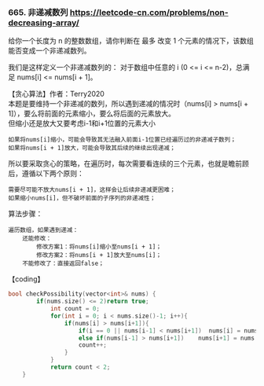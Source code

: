 ### 665. 非递减数列  https://leetcode-cn.com/problems/non-decreasing-array/

给你一个长度为 n 的整数数组，请你判断在 最多 改变 1 个元素的情况下，该数组能否变成一个非递减数列。

我们是这样定义一个非递减数列的： 对于数组中任意的 i (0 <= i <= n-2)，总满足 nums[i] <= nums[i + 1]。

【贪心算法】作者：Terry2020  
本题是要维持一个非递减的数列，所以遇到递减的情况时（nums[i] > nums[i + 1]），要么将前面的元素缩小，要么将后面的元素放大。  
但缩小还是放大又要考虑i-1和i+1位置的元素大小

    如果将nums[i]缩小，可能会导致其无法融入前面i-1位置已经遍历过的非递减子数列；
    如果将nums[i + 1]放大，可能会导致其后续的继续出现递减；

所以要采取贪心的策略，在遍历时，每次需要看连续的三个元素，也就是瞻前顾后，遵循以下两个原则：

    需要尽可能不放大nums[i + 1]，这样会让后续非递减更困难；
    如果缩小nums[i]，但不破坏前面的子序列的非递减性；

算法步骤：

    遍历数组，如果遇到递减：
        还能修改：
            修改方案1：将nums[i]缩小至nums[i + 1]；
            修改方案2：将nums[i + 1]放大至nums[i]；
        不能修改了：直接返回false；  

【coding】
```c++
bool checkPossibility(vector<int>& nums) {
        if(nums.size() <= 2)return true;
            int count = 0;
            for(int i = 0; i < nums.size()-1; i++){
                if(nums[i] > nums[i+1]){
                    if(i == 0 || nums[i-1] < nums[i+1])  nums[i] = nums[i+1];//前面数字放大
                    else if(nums[i-1] > nums[i+1])    nums[i+1] = nums[i];   //后面数字缩小    
                    count++;         
                }  
            }
            return count < 2;
    }
```
